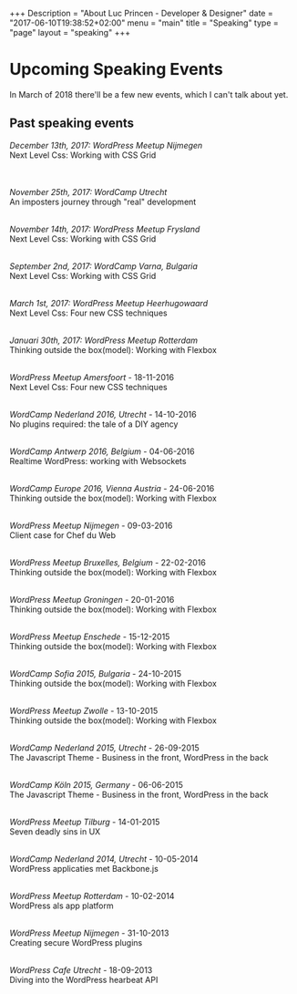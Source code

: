 +++
Description = "About Luc Princen - Developer & Designer"
date = "2017-06-10T19:38:52+02:00"
menu = "main"
title = "Speaking"
type = "page"
layout = "speaking"
+++

# Upcoming Speaking Events

In March of 2018 there'll be a few new events, which I can't talk about yet. 

## Past speaking events

*December 13th, 2017: WordPress Meetup Nijmegen*<br/>
Next Level Css: Working with CSS Grid<br/><br/><br/>

*November 25th, 2017: WordCamp Utrecht*<br/>
An imposters journey through "real" development<br/><br/>

*November 14th, 2017: WordPress Meetup Frysland*<br/>
Next Level Css: Working with CSS Grid<br/><br/>

*September 2nd, 2017: WordCamp Varna, Bulgaria*<br/>
Next Level Css: Working with CSS Grid<br/><br/>

*March 1st, 2017: WordPress Meetup Heerhugowaard*<br/>
Next Level Css: Four new CSS techniques<br/><br/>

*Januari 30th, 2017: WordPress Meetup Rotterdam*<br/>
Thinking outside the box(model): Working with Flexbox<br/><br/>

*WordPress Meetup Amersfoort* - 18-11-2016<br/>
Next Level Css: Four new CSS techniques<br/><br/>

*WordCamp Nederland 2016, Utrecht* - 14-10-2016<br/>
No plugins required: the tale of a DIY agency<br/><br/>

*WordCamp Antwerp 2016, Belgium* - 04-06-2016<br/>
Realtime WordPress: working with Websockets<br/><br/>

*WordCamp Europe 2016, Vienna Austria* - 24-06-2016<br/>
Thinking outside the box(model): Working with Flexbox<br/><br/>

*WordPress Meetup Nijmegen* - 09-03-2016<br/>
Client case for Chef du Web<br/><br/>

*WordPress Meetup Bruxelles, Belgium* - 22-02-2016<br/>
Thinking outside the box(model): Working with Flexbox<br/><br/>

*WordPress Meetup Groningen* - 20-01-2016<br/>
Thinking outside the box(model): Working with Flexbox<br/><br/>

*WordPress Meetup Enschede* - 15-12-2015<br/>
Thinking outside the box(model): Working with Flexbox<br/><br/>

*WordCamp Sofia 2015, Bulgaria* - 24-10-2015<br/>
Thinking outside the box(model): Working with Flexbox<br/><br/>

*WordPress Meetup Zwolle* - 13-10-2015<br/>
Thinking outside the box(model): Working with Flexbox<br/><br/>

*WordCamp Nederland 2015, Utrecht* - 26-09-2015<br/>
The Javascript Theme - Business in the front, WordPress in the back<br/><br/>

*WordCamp Köln 2015, Germany* - 06-06-2015<br/>
The Javascript Theme - Business in the front, WordPress in the back<br/><br/>

*WordPress Meetup Tilburg* - 14-01-2015<br/>
Seven deadly sins in UX<br/><br/>

*WordCamp Nederland 2014, Utrecht* - 10-05-2014<br/>
WordPress applicaties met Backbone.js<br/><br/>

*WordPress Meetup Rotterdam* - 10-02-2014<br/>
WordPress als app platform<br/><br/>

*WordPress Meetup Nijmegen* - 31-10-2013<br/>
Creating secure WordPress plugins<br/><br/>

*WordPress Cafe Utrecht* - 18-09-2013<br/>
Diving into the WordPress hearbeat API<br/><br/>

